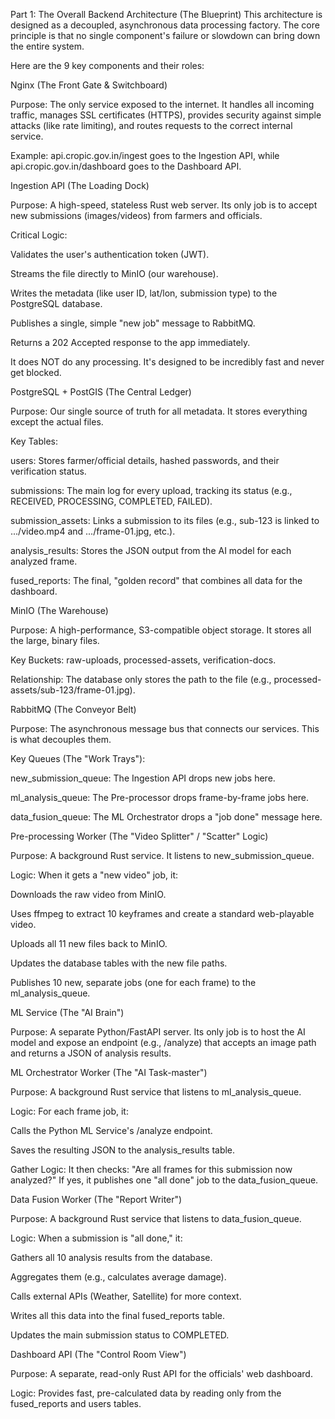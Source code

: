 Part 1: The Overall Backend Architecture (The Blueprint)
This architecture is designed as a decoupled, asynchronous data processing factory. The core principle is that no single component's failure or slowdown can bring down the entire system.

Here are the 9 key components and their roles:

Nginx (The Front Gate & Switchboard)

Purpose: The only service exposed to the internet. It handles all incoming traffic, manages SSL certificates (HTTPS), provides security against simple attacks (like rate limiting), and routes requests to the correct internal service.

Example: api.cropic.gov.in/ingest goes to the Ingestion API, while api.cropic.gov.in/dashboard goes to the Dashboard API.

Ingestion API (The Loading Dock)

Purpose: A high-speed, stateless Rust web server. Its only job is to accept new submissions (images/videos) from farmers and officials.

Critical Logic:

Validates the user's authentication token (JWT).

Streams the file directly to MinIO (our warehouse).

Writes the metadata (like user ID, lat/lon, submission type) to the PostgreSQL database.

Publishes a single, simple "new job" message to RabbitMQ.

Returns a 202 Accepted response to the app immediately.

It does NOT do any processing. It's designed to be incredibly fast and never get blocked.

PostgreSQL + PostGIS (The Central Ledger)

Purpose: Our single source of truth for all metadata. It stores everything except the actual files.

Key Tables:

users: Stores farmer/official details, hashed passwords, and their verification status.

submissions: The main log for every upload, tracking its status (e.g., RECEIVED, PROCESSING, COMPLETED, FAILED).

submission_assets: Links a submission to its files (e.g., sub-123 is linked to .../video.mp4 and .../frame-01.jpg, etc.).

analysis_results: Stores the JSON output from the AI model for each analyzed frame.

fused_reports: The final, "golden record" that combines all data for the dashboard.

MinIO (The Warehouse)

Purpose: A high-performance, S3-compatible object storage. It stores all the large, binary files.

Key Buckets: raw-uploads, processed-assets, verification-docs.

Relationship: The database only stores the path to the file (e.g., processed-assets/sub-123/frame-01.jpg).

RabbitMQ (The Conveyor Belt)

Purpose: The asynchronous message bus that connects our services. This is what decouples them.

Key Queues (The "Work Trays"):

new_submission_queue: The Ingestion API drops new jobs here.

ml_analysis_queue: The Pre-processor drops frame-by-frame jobs here.

data_fusion_queue: The ML Orchestrator drops a "job done" message here.

Pre-processing Worker (The "Video Splitter" / "Scatter" Logic)

Purpose: A background Rust service. It listens to new_submission_queue.

Logic: When it gets a "new video" job, it:

Downloads the raw video from MinIO.

Uses ffmpeg to extract 10 keyframes and create a standard web-playable video.

Uploads all 11 new files back to MinIO.

Updates the database tables with the new file paths.

Publishes 10 new, separate jobs (one for each frame) to the ml_analysis_queue.

ML Service (The "AI Brain")

Purpose: A separate Python/FastAPI server. Its only job is to host the AI model and expose an endpoint (e.g., /analyze) that accepts an image path and returns a JSON of analysis results.

ML Orchestrator Worker (The "AI Task-master")

Purpose: A background Rust service that listens to ml_analysis_queue.

Logic: For each frame job, it:

Calls the Python ML Service's /analyze endpoint.

Saves the resulting JSON to the analysis_results table.

Gather Logic: It then checks: "Are all frames for this submission now analyzed?" If yes, it publishes one "all done" job to the data_fusion_queue.

Data Fusion Worker (The "Report Writer")

Purpose: A background Rust service that listens to data_fusion_queue.

Logic: When a submission is "all done," it:

Gathers all 10 analysis results from the database.

Aggregates them (e.g., calculates average damage).

Calls external APIs (Weather, Satellite) for more context.

Writes all this data into the final fused_reports table.

Updates the main submission status to COMPLETED.

Dashboard API (The "Control Room View")

Purpose: A separate, read-only Rust API for the officials' web dashboard.

Logic: Provides fast, pre-calculated data by reading only from the fused_reports and users tables.
